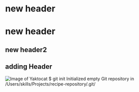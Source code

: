 # new header<h1>new header</h1>
## new header2<h2>adding Header</h2>
![Image of Yaktocat](https://octodex.github.com/images/yaktocat.png)
$ git init
Initialized empty Git repository in /Users/skills/Projects/recipe-repository/.git/
